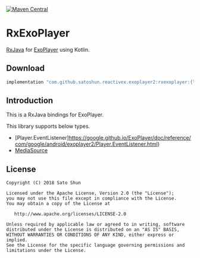 [![Maven Central](https://maven-badges.herokuapp.com/maven-central/com.github.satoshun.reactivex.exoplayer2/rxexoplayer/badge.svg)](https://maven-badges.herokuapp.com/maven-central/com.github.satoshun.reactivex.exoplayer2/rxexoplayer)

# RxExoPlayer

[RxJava](https://github.com/ReactiveX/RxJava) for [ExoPlayer](https://github.com/google/ExoPlayer) using Kotlin.

## Download

```groovy
implementation "com.github.satoshun.reactivex.exoplayer2:rxexoplayer:{latest-version}"
```

## Introduction

This is a RxJava bindings for ExoPlayer.

This library supports below types.

- [Player.EventListener]https://google.github.io/ExoPlayer/doc/reference/com/google/android/exoplayer2/Player.EventListener.html)
- [MediaSource](http://google.github.io/ExoPlayer/doc/reference/com/google/android/exoplayer2/source/MediaSource)

## License

```
Copyright (C) 2018 Sato Shun

Licensed under the Apache License, Version 2.0 (the "License");
you may not use this file except in compliance with the License.
You may obtain a copy of the License at

   http://www.apache.org/licenses/LICENSE-2.0

Unless required by applicable law or agreed to in writing, software
distributed under the License is distributed on an "AS IS" BASIS,
WITHOUT WARRANTIES OR CONDITIONS OF ANY KIND, either express or implied.
See the License for the specific language governing permissions and
limitations under the License.
```
